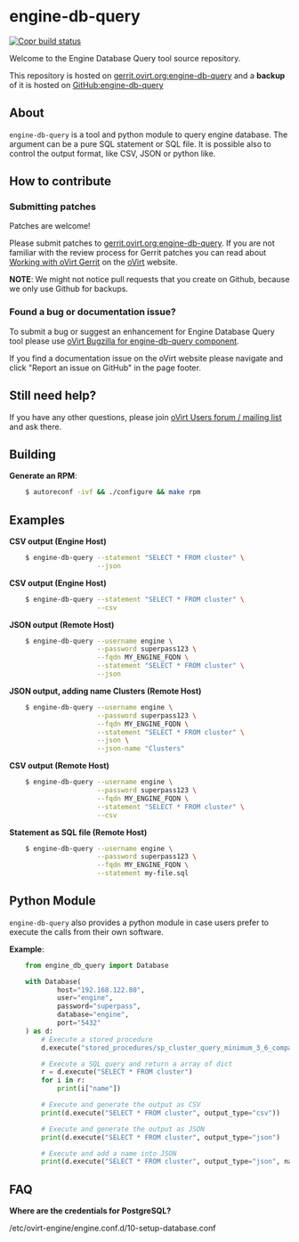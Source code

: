 # engine-db-query

[![Copr build status](https://copr.fedorainfracloud.org/coprs/ovirt/ovirt-master-snapshot/package/engine-db-query/status_image/last_build.png)](https://copr.fedorainfracloud.org/coprs/ovirt/ovirt-master-snapshot/package/engine-db-query/)

Welcome to the Engine Database Query tool source repository.

This repository is hosted on [gerrit.ovirt.org:engine-db-query](https://gerrit.ovirt.org/#/admin/projects/engine-db-query)
and a **backup** of it is hosted on [GitHub:engine-db-query](https://github.com/oVirt/engine-db-query)


## About

`engine-db-query` is a tool and python module to query engine database.
The argument can be a pure SQL statement or SQL file.
It is possible also to control the output format, like CSV, JSON or python like.

## How to contribute

### Submitting patches

Patches are welcome!

Please submit patches to [gerrit.ovirt.org:engine-db-query](https://gerrit.ovirt.org/#/admin/projects/engine-db-query).
If you are not familiar with the review process for Gerrit patches you can read about [Working with oVirt Gerrit](https://ovirt.org/develop/dev-process/working-with-gerrit.html)
on the [oVirt](https://ovirt.org/) website.

**NOTE**: We might not notice pull requests that you create on Github, because we only use Github for backups.


### Found a bug or documentation issue?
To submit a bug or suggest an enhancement for Engine Database Query tool please use
[oVirt Bugzilla for engine-db-query component](https://bugzilla.redhat.com/enter_bug.cgi?product=Red%20Hat%20Enterprise%20Virtualization%20Manager&component=ovirt-engine-db-query).

If you find a documentation issue on the oVirt website please navigate and click "Report an issue on GitHub" in the page footer.


## Still need help?
If you have any other questions, please join [oVirt Users forum / mailing list](https://lists.ovirt.org/admin/lists/users.ovirt.org/) and ask there.



## Building

**Generate an RPM**:

```bash
    $ autoreconf -ivf && ./configure && make rpm
```

## Examples


**CSV output (Engine Host)**

```bash
    $ engine-db-query --statement "SELECT * FROM cluster" \
                      --json
```

**CSV output (Engine Host)**

```bash
    $ engine-db-query --statement "SELECT * FROM cluster" \
                      --csv
```

**JSON output (Remote Host)**

```bash
    $ engine-db-query --username engine \
                      --password superpass123 \
                      --fqdn MY_ENGINE_FQDN \
                      --statement "SELECT * FROM cluster" \
                      --json
```

**JSON output, adding name Clusters (Remote Host)**

```bash
    $ engine-db-query --username engine \
                      --password superpass123 \
                      --fqdn MY_ENGINE_FQDN \
                      --statement "SELECT * FROM cluster" \
                      --json \
                      --json-name "Clusters"
```

**CSV output (Remote Host)**

```bash
    $ engine-db-query --username engine \
                      --password superpass123 \
                      --fqdn MY_ENGINE_FQDN \
                      --statement "SELECT * FROM cluster" \
                      --csv
```

**Statement as SQL file (Remote Host)**

```bash
    $ engine-db-query --username engine \
                      --password superpass123 \
                      --fqdn MY_ENGINE_FQDN \
                      --statement my-file.sql
```

## Python Module


`engine-db-query` also provides a python module in case users prefer
to execute the calls from their own software.

**Example**:

```python
    from engine_db_query import Database

    with Database(
            host="192.168.122.80",
            user="engine",
            password="superpass",
            database="engine",
            port="5432"
    ) as d:
        # Execute a stored procedure
        d.execute("stored_procedures/sp_cluster_query_minimum_3_6_compat_version.sql")

        # Execute a SQL query and return a array of dict
        r = d.execute("SELECT * FROM cluster")
        for i in r:
            print(i["name"])

        # Execute and generate the output as CSV
        print(d.execute("SELECT * FROM cluster", output_type="csv"))

        # Execute and generate the output as JSON
        print(d.execute("SELECT * FROM cluster", output_type="json")

        # Execute and add a name into JSON
        print(d.execute("SELECT * FROM cluster", output_type="json", name="Hosts"))
```

## FAQ

**Where are the credentials for PostgreSQL?**

  /etc/ovirt-engine/engine.conf.d/10-setup-database.conf
